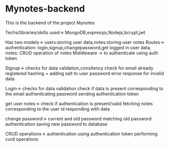 # Mynotes-backend 

This is the backend of the project Mynotes

Techs/libraries/skills used-> MongoDB,expressjs,Nodejs,bcrypt,jwt

Has two models-> users:storing user data,notes:storing user notes
Routes-> authentication: login,signup,changepassword,get logged in user data, notes: CRUD operation of notes
Middleware -> to authenticate using auth token

Signup->
checks for data validation,consitency
check for email already registered
hashing + adding salt to user password
error response for invalid data

Login-> 
checks for data validation
check if data is present corresponding to the email
authenticating password
sending authentication token

get user notes->
check if authentication is present/valid
fetching notes corresponding to the user id
responding with data

change password->
current and old password matching
old password authentication
saving new password to database

CRUD operations-> 
authentication using authentication token
performing curd operations
